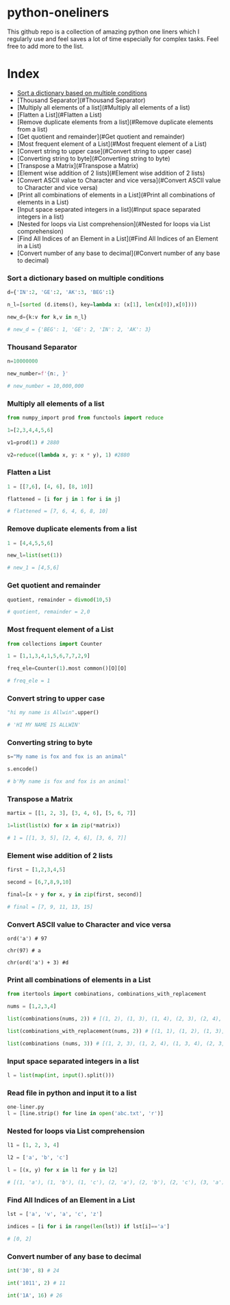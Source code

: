 # python-oneliners
This github repo is a collection of amazing python one liners which I regularly use and feel saves a lot of time especially for complex tasks. 
Feel free to add more to the list.


# Index
* [Sort a dictionary based on multiple conditions](#Sort-a-dictionary-based-on-multiple-conditions)
* [Thousand Separator](#Thousand Separator)
* [Multiply all elements of a list](#Multiply all elements of a list)
* [Flatten a List](#Flatten a List)
* [Remove duplicate elements from a list](#Remove duplicate elements from a list)
* [Get quotient and remainder](#Get quotient and remainder)
* [Most frequent element of a List](#Most frequent element of a List)
* [Convert string to upper case](#Convert string to upper case)
* [Converting string to byte](#Converting string to byte)
* [Transpose a Matrix](#Transpose a Matrix)
* [Element wise addition of 2 lists](#Element wise addition of 2 lists)
* [Convert ASCII value to Character and vice versa](#Convert ASCII value to Character and vice versa)
* [Print all combinations of elements in a List](#Print all combinations of elements in a List)
* [Input space separated integers in a list](#Input space separated integers in a list)
* [Nested for loops via List comprehension](#Nested for loops via List comprehension)
* [Find All Indices of an Element in a List](#Find All Indices of an Element in a List)
* [Convert number of any base to decimal](#Convert number of any base to decimal)


### Sort a dictionary based on multiple conditions

```python
d={'IN':2, 'GE':2, 'AK':3, 'BEG':1}

n_l=[sorted (d.items(), key=lambda x: (x[1], len(x[0]),x[0])))

new_d={k:v for k,v in n_l} 

# new_d = {'BEG': 1, 'GE': 2, 'IN': 2, 'AK': 3}
```

### Thousand Separator
```python
n=10000000

new_number=f'{n:, }'

# new_number = 10,000,000
```
### Multiply all elements of a list
```python
from numpy_import prod from functools import reduce

1=[2,3,4,4,5,6]

v1=prod(1) # 2880 

v2=reduce((lambda x, y: x * y), 1) #2880
```

### Flatten a List
```python
1 = [[7,6], [4, 6], [8, 10]]

flattened = [i for j in 1 for i in j]

# flattened = [7, 6, 4, 6, 8, 10]
```

### Remove duplicate elements from a list
```python
1 = [4,4,5,5,6]

new_l=list(set(1))

# new_1 = [4,5,6]
```

### Get quotient and remainder
```python
quotient, remainder = divmod(10,5)

# quotient, remainder = 2,0
```

### Most frequent element of a List
```python
from collections import Counter

1 = [1,1,3,4,1,5,6,7,7,2,9]

freq_ele=Counter(1).most common()[O][O]

# freq_ele = 1
```

### Convert string to upper case
```python
"hi my name is Allwin".upper()

# 'HI MY NAME IS ALLWIN'
```

### Converting string to byte
```python
s="My name is fox and fox is an animal"

s.encode()

# b'My name is fox and fox is an animal'
```

### Transpose a Matrix
```python
martix = [[1, 2, 3], [3, 4, 6], [5, 6, 7]] 

1=list(list(x) for x in zip(*matrix))

# 1 = [[1, 3, 5], [2, 4, 6], [3, 6, 7]]
```

### Element wise addition of 2 lists
```python
first = [1,2,3,4,5]

second = [6,7,8,9,10]

final=[x + y for x, y in zip(first, second)]

# final = [7, 9, 11, 13, 15]
```

### Convert ASCII value to Character and vice versa
```
ord('a') # 97

chr(97) # a

chr(ord('a') + 3) #d
```

### Print all combinations of elements in a List
```python
from itertools import combinations, combinations_with_replacement

nums = [1,2,3,4]

list(combinations(nums, 2)) # [(1, 2), (1, 3), (1, 4), (2, 3), (2, 4), (3, 4)]

list(combinations_with_replacement(nums, 2)) # [(1, 1), (1, 2), (1, 3), (1, 4), (2, 2), (2, 3), (2, 4), (3, 3), (3, 4), (4, 4)]

list(combinations (nums, 3)) # [(1, 2, 3), (1, 2, 4), (1, 3, 4), (2, 3, 4)]
```

### Input space separated integers in a list
```python
l = list(map(int, input().split()))
```

### Read file in python and input it to a list
```python
one-liner.py
l = [line.strip() for line in open('abc.txt', 'r')]
```

### Nested for loops via List comprehension
```python
l1 = [1, 2, 3, 4]

l2 = ['a', 'b', 'c']

l = [(x, y) for x in l1 for y in l2]

# [(1, 'a'), (1, 'b'), (1, 'c'), (2, 'a'), (2, 'b'), (2, 'c'), (3, 'a'), (3, 'b'), (3, 'c'), (4, 'a'), (4, 'b'), (4, 'c')]
```

### Find All Indices of an Element in a List
```python
lst = ['a', 'v', 'a', 'c', 'z']

indices = [i for i in range(len(lst)) if lst[i]=='a']

# [0, 2]
```

### Convert number of any base to decimal
```python
int('30', 8) # 24

int('1011', 2) # 11

int('1A', 16) # 26
```
